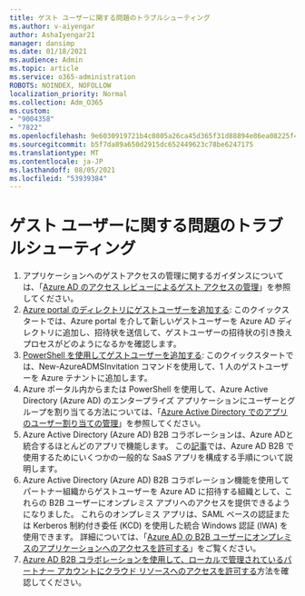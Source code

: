 ```yaml
---
title: ゲスト ユーザーに関する問題のトラブルシューティング
ms.author: v-aiyengar
author: AshaIyengar21
manager: dansimp
ms.date: 01/18/2021
ms.audience: Admin
ms.topic: article
ms.service: o365-administration
ROBOTS: NOINDEX, NOFOLLOW
localization_priority: Normal
ms.collection: Adm_O365
ms.custom:
- "9004358"
- "7822"
ms.openlocfilehash: 9e6030919721b4c0805a26ca45d365f31d88894e86ea08225f47576e7d152047
ms.sourcegitcommit: b5f7da89a650d2915dc652449623c78be6247175
ms.translationtype: MT
ms.contentlocale: ja-JP
ms.lasthandoff: 08/05/2021
ms.locfileid: "53939384"
---
```

# <a name="troubleshoot-guest-user-issues"></a>ゲスト ユーザーに関する問題のトラブルシューティング

1. アプリケーションへのゲストアクセスの管理に関するガイダンスについては、「[Azure AD のアクセス レビューによるゲスト アクセスの管理](https://docs.microsoft.com/azure/active-directory/governance/manage-guest-access-with-access-reviews)」を参照してください。
1. [Azure portal のディレクトリにゲストユーザーを追加する](https://docs.microsoft.com/azure/active-directory/external-identities/b2b-quickstart-add-guest-users-portal): このクイックスタートでは、Azure portal を介して新しいゲストユーザーを Azure AD ディレクトリに追加し、招待状を送信して、ゲストユーザーの招待状の引き換えプロセスがどのようになるかを確認します。
1. [PowerShell を使用してゲストユーザーを追加する](https://docs.microsoft.com/azure/active-directory/external-identities/b2b-quickstart-invite-powershell): このクイックスタートでは、New-AzureADMSInvitation コマンドを使用して、1 人のゲストユーザーを Azure テナントに追加します。
1. Azure ポータル内からまたは PowerShell を使用して、Azure Active Directory (Azure AD) のエンタープライズ アプリケーションにユーザーとグループを割り当てる方法については、「[Azure Active Directory でのアプリのユーザー割り当ての管理](https://docs.microsoft.com/azure/active-directory/manage-apps/assign-user-or-group-access-portal)」を参照してください。 
1. Azure Active Directory (Azure AD) B2B コラボレーションは、Azure ADと統合するほとんどのアプリで機能します。 この[記事](https://docs.microsoft.com/azure/active-directory/external-identities/configure-saas-apps)では、Azure AD B2B で使用するためにいくつかの一般的な SaaS アプリを構成する手順について説明します。
1. Azure Active Directory (Azure AD) B2B コラボレーション機能を使用してパートナー組織からゲストユーザーを Azure AD に招待する組織として、これらの B2B ユーザーにオンプレミス アプリへのアクセスを提供できるようになりました。 これらのオンプレミス アプリは、SAML ベースの認証または Kerberos 制約付き委任 (KCD) を使用した統合 Windows 認証 (IWA) を使用できます。 詳細については、「[Azure AD の B2B ユーザーにオンプレミスのアプリケーションへのアクセスを許可する](https://docs.microsoft.com/azure/active-directory/external-identities/hybrid-cloud-to-on-premises)」をご覧ください。
1. [Azure AD B2B コラボレーションを使用して、ローカルで管理されているパートナー アカウントにクラウド リソースへのアクセスを許可する](https://docs.microsoft.com/azure/active-directory/external-identities/hybrid-on-premises-to-cloud)方法を確認してください。